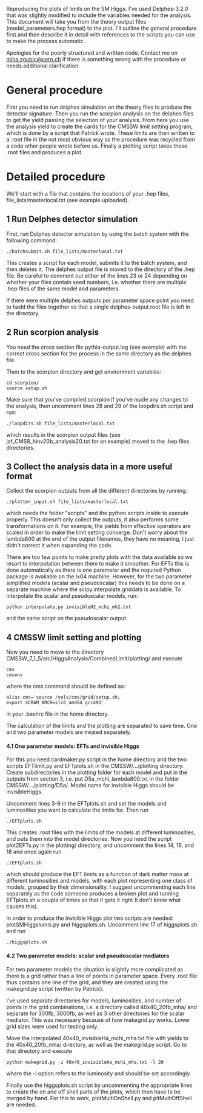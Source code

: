 Reproducing the plots of limits on the SM Higgs. I've used Delphes-3.2.0 that was slightly modified to include the variables needed for the analysis. This document will take you from the theory output files (model_parameters.hep format) to the plot. I'll outline the general procedure first and then describe it in detail with references to the scripts you can use to make the process automatic.

Apologies for the poorly structured and written code. Contact me on miha.zgubic@cern.ch if there is something wrong with the procedure or needs additional clarification.

# General procedure
First you need to run delphes simulation on the theory files to produce the detector signature. Then you run the scorpion analysis on the delphes files to get the yield passing the selection of your analysis. From here you use the analysis yield to create the cards for the CMSSW limit setting program, which is done by a script that Patrick wrote. These limits are then written to a .root file in the not most obvious way as the procedure was recycled from a code other people wrote before us. Finally a plotting script takes these .root files and produces a plot.

# Detailed procedure

We'll start with a file that contains the locations of your .hep files, file_lists/masterlocal.txt (see example uploaded).

## 1 Run Delphes detector simulation

First, run Delphes detector simulation by using the batch system with the following command:
```
./batchsubmit.sh file_lists/masterlocal.txt
```
This creates a script for each model, submits it to the batch system, and then deletes it. The delphes output file is moved to the directory of the .hep file. Be careful to comment out either of the lines 23 or 24 depending on whether your files contain seed numbers, i.e. whether there are multiple .hep files of the same model and parameters.

If there were multiple delphes outputs per parameter space point you need to hadd the files together so that a single delphes-output.root file is left in the directory.

## 2 Run scorpion analysis

You need the cross section file pythia-output.log (see example) with the correct cross section for the process in the same directory as the delphes file.

Then to the scorpion directory and get environment variables:
```
cd scorpion/
source setup.sh
```
Make sure that you've compiled scorpion if you've made any changes to the analysis, then uncomment lines 28 and 29 of the loopdirs.sh script and run:
```
./loopdirs.sh file_lists/masterlocal.txt 
```
which results in the scorpion output files (see jaf_CMS8_hinv20b_analysis20.txt for an example) moved to the .hep files directories.

## 3 Collect the analysis data in a more useful format

Collect the scorpion outputs from all the different directories by running:
```
./plotter_input.sh file_lists/masterlocal.txt 
```
which needs the folder "scripts" and the python scripts inside to execute properly. This doesn't only collect the outputs, it also performs some transformations on it. For example, the yields from effective operators are scaled in order to make the limit setting converge. Don't worry about the lambda800 at the end of the output filenames, they have no meaning, I just didn't correct it when expanding the code.

There are too few points to make pretty plots with the data available so we resort to interpolation between them to make it smoother. For EFTs this is done automatically as there is one parameter and the required Python package is available on the lx04 machine. However, for the two parameter simplified models (scalar and pseudoscalar) this needs to be done on a separate machine where the scipy.interpolate.griddata is available. To interpolate the scalar and pseudoscalar models, run:
```
python interpolate.py invisibleH2_mchi_mh2.txt
```
and the same script on the pseudoscalar output.

## 4 CMSSW limit setting and plotting

Now you need to move to the directory CMSSW_7_1_5/src/HiggsAnalysis/CombinedLimit/plotting/ and execute
```
cms
cmsenv
```
where the cms command should be defined as:
```
alias cms='source /vols/cms/grid/setup.sh;
export SCRAM_ARCH=slc6_amd64_gcc491'
```
in your .bashrc file in the home directory. 

The calculation of the limits and the plotting are separated to save time. One and two parameter models are treated separately.

#### 4.1 One parameter models: EFTs and invisible Higgs

For this you need cardmaker.py script in the home directory and the two scripts EFTlimit.py and EFTplots.sh in the CMSSW/.../plotting directory. Create subdirectories in the plotting folder for each model and put in the outputs from section 3, i.e. put D5a_mchi_lambda800.txt in the folder CMSSW/.../plotting/D5a/. Model name for invisible Higgs should be invisibleHiggs. 

Uncomment lines 3-9 in the EFTplots.sh and set the models and luminosities you want to calculate the limits for. Then run
```
./EFTplots.sh
```
This creates .root files with the limits of the models at different luminosities, and puts them into the model directories. Now you need the script plot2EFTs.py in the plotting/ directory, and uncomment the lines 14, 16, and 18 and once again run
```
./EFTplots.sh
```
which should produce the EFT limits as a function of dark matter mass at different luminosities and models, with each plot representing one class of models, grouped by their dimensionality. I suggest uncommenting each line separately as the code someone produces a broken plot and running EFTplots.sh a couple of times so that it gets it right (I don't know what causes this).

In order to produce the invisible Higgs plot two scripts are needed: plotSMHiggslumis.py and higgsplots.sh. Uncomment line 17 of higgsplots.sh and run
```
./higgsplots.sh
```

#### 4.2 Two parameter models: scalar and pseudoscalar mediators

For two parameter models the situation is slightly more complicated as there is a grid rather than a line of points in parameter space. Every .root file thus contains one line of the grid, and they are created using the makegrid.py script (written by Patrick).

I've used separate directories for models, luminosities, and number of points in the grid combinations, i.e. a directory called 40x40_20fb_mha/ and separate for 300fb, 3000fb, as well as 3 other directories for the scalar mediator. This was necessary because of how makegrid.py works. Lower grid sizes were used for testing only.

Move the interpolated 40x40_invisibleHa_mchi_mha.txt file with yields to the 40x40_20fb_mha/ directory, as well as the makegrid.py script. Go to that directory and execute
```
python makegrid.py -i 40x40_invisibleHa_mchi_mha.txt -l 20
```
where the -l option refers to the luminosity and should be set accordingly.

Finally use the higgsplots.sh script by uncommenting the appropriate lines to create the on and off shell parts of the plots, which then have to be merged by hand. For this to work, plotMultiOnShell.py and pltMultiOffShell are needed.



